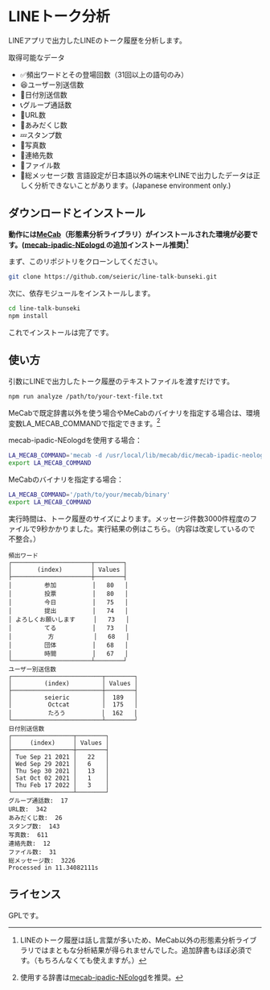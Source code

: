 # LINEトーク分析

LINEアプリで出力したLINEのトーク履歴を分析します。

取得可能なデータ
- ✅頻出ワードとその登場回数（31回以上の語句のみ）
- 😆ユーザー別送信数
- 📅日付別送信数
- 📞グループ通話数
- 🔗URL数
- 🎉あみだくじ数
- 💤スタンプ数
- 📸写真数
- 🙋‍連絡先数
- 📂ファイル数
- 💭総メッセージ数
言語設定が日本語以外の端末やLINEで出力したデータは正しく分析できないことがあります。(Japanese environment only.)

## ダウンロードとインストール
**動作には[MeCab](https://taku910.github.io/mecab/)（形態素分析ライブラリ）がインストールされた環境が必要です。([mecab-ipadic-NEologd ](https://github.com/neologd/mecab-ipadic-neologd)の追加インストール推奨)[^1]**

まず、このリポジトリをクローンしてください。
```bash
git clone https://github.com/seieric/line-talk-bunseki.git
```

次に、依存モジュールをインストールします。
```bash
cd line-talk-bunseki
npm install
```
これでインストールは完了です。

[^1]: LINEのトーク履歴は話し言葉が多いため、MeCab以外の形態素分析ライブラリではまともな分析結果が得られませんでした。追加辞書もほぼ必須です。（もちろんなくても使えますが。）
## 使い方
引数にLINEで出力したトーク履歴のテキストファイルを渡すだけです。
```bash
npm run analyze /path/to/your-text-file.txt
```
MeCabで既定辞書以外を使う場合やMeCabのバイナリを指定する場合は、環境変数LA_MECAB_COMMANDで指定できます。[^2]

mecab-ipadic-NEologdを使用する場合：
```bash
LA_MECAB_COMMAND='mecab -d /usr/local/lib/mecab/dic/mecab-ipadic-neologd'
export LA_MECAB_COMMAND
```

MeCabのバイナリを指定する場合：
```bash
LA_MECAB_COMMAND='/path/to/your/mecab/binary'
export LA_MECAB_COMMAND
```

[^2]: 使用する辞書は[mecab-ipadic-NEologd](https://github.com/neologd/mecab-ipadic-neologd)を推奨。

実行時間は、トーク履歴のサイズによります。メッセージ件数3000件程度のファイルで9秒かかりました。実行結果の例はこちら。（内容は改変しているので不整合。）
```
頻出ワード
┌──────────────────────┬────────┐
│       (index)        │ Values │
├──────────────────────┼────────┤
│         参加          │   80   │
│         投票          │   80   │
│         今日          │   75   │
│         提出          │   74   │
│ よろしくお願いします     │   73   │
│         てる          │   73   │
│          方           │   68   │
│         団体          │   68   │
│         時間          │   67   │
└──────────────────────┴────────┘
ユーザー別送信数
┌─────────────────────────┬────────┐
│         (index)         │ Values │
├─────────────────────────┼────────┤
│         seieric         │  189   │
│          Octcat         │  175   │
│          たろう          │  162   │
└─────────────────────────┴────────┘
日付別送信数
┌─────────────────┬────────┐
│     (index)     │ Values │
├─────────────────┼────────┤
│ Tue Sep 21 2021 │   22   │
│ Wed Sep 29 2021 │   6    │
│ Thu Sep 30 2021 │   13   │
│ Sat Oct 02 2021 │   1    │
│ Thu Feb 17 2022 │   3    │
└─────────────────┴────────┘
グループ通話数:  17
URL数:  342
あみだくじ数:  26
スタンプ数:  143
写真数:  611
連絡先数:  12
ファイル数:  31
総メッセージ数:  3226
Processed in 11.34082111s
```

## ライセンス
GPLです。
